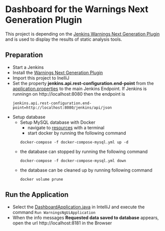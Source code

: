 # Dashboard for the Warnings Next Generation Plugin
This project is depending on the [Jenkins Warnings Next Generation Plugin](https://github.com/jenkinsci/warnings-ng-plugin) and is used to display the results of static analysis tools.

## Preparation
- Start a Jenkins
- Install the [Warnings Next Generation Plugin](https://github.com/jenkinsci/warnings-ng-plugin)
- Import this project to InelliJ
- Set the property **jenkins.api.rest-configuration.end-point** from the [application.properties](https://github.com/dmardin/warnings-ng-ui/blob/master/src/main/resources/application.properties) to the main Jenkins Endpoint. If Jenkins is runningn on http://localhost:8080 then the endpoint is
  ```
  jenkins.api.rest-configuration.end-point=http://localhost:8080/jenkins/api/json
  ```
- Setup database
  - Setup MySQL database with Docker
    - navigate to [resources](https://github.com/dmardin/dashboard/tree/master/src/main/resources) with a terminal
    - start docker by running the following command
    ```
    docker-compose -f docker-compose-mysql.yml up -d
    ```
  - the database can stopped by running the following command
    ```
    docker-compose -f docker-compose-mysql.yml down
    ```
  - the database can be cleaned up by running following command
    ```
    docker volume prune
    ```
  
    
## Run the Application
- Select the [DashboardApplication.java](https://github.com/dmardin/dashboard/blob/master/src/main/java/edu/hm/hafner/dashboard/DashboardApplication.java) in IntelliJ and execute the command ```Run WarningsNgUiApplication```
- When the info messages **Requested data saved to database** appears, open the url http://localhost:8181 in the Browser
